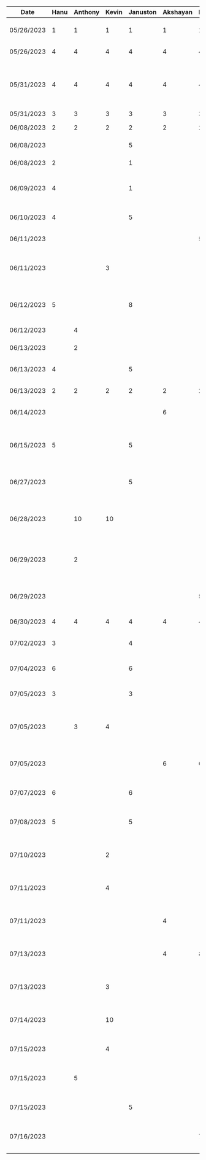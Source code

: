 | Date       | Hanu | Anthony | Kevin | Januston | Akshayan | Haris | Task                                                 |
| ---------- | ---- | ------- | ----- | -------- | -------- | ----- | ---------------------------------------------------- |
| 05/26/2023 | 1    | 1       | 1     | 1        | 1        | 1     | Initial Group Meeting / Planning                     |
| 05/26/2023 | 4    | 4       | 4     | 4        | 4        | 4     | Work On App Presentation                             |
| 05/31/2023 | 4    | 4       | 4     | 4        | 4        | 4     | Practicing App Presentation and Presenting to class  |
| 05/31/2023 | 3    | 3       | 3     | 3        | 3        | 3     | App Proposal                                         |
| 06/08/2023 | 2    | 2       | 2     | 2        | 2        | 2     | Project Setup and Init                               |
| 06/08/2023 |      |         |       | 5        |          |       | Navigation and Setup                                 |
| 06/08/2023 | 2    |         |       | 1        |          |       | Homepage UI Cleanup                                  |
| 06/09/2023 | 4    |         |       | 1        |          |       | Adding Google Button for Login and Colour Pallete    |
| 06/10/2023 | 4    |         |       | 5        |          |       | Clean Up UI and Start Google Auth                    |
| 06/11/2023 |      |         |       |          |          | 5     | Initial creation of video page                       |
| 06/11/2023 |      |         | 3     |          |          |       | Created UI for preview screen and added debug screen |
| 06/12/2023 | 5    |         |       | 8        |          |       | Start creating Firebase Authentication workflows     |
| 06/12/2023 |      | 4       |       |          |          |       | Create UI for video editor                           |
| 06/13/2023 |      | 2       |       |          |          |       | Create UI for video editor                           |
| 06/13/2023 | 4    |         |       | 5        |          |       | Finish Authentication Workflow                       |
| 06/13/2023 | 2    | 2       | 2     | 2        | 2        | 2     | Work on D2 Report                                    |
| 06/14/2023 |      |         |       |          | 6        |       | Finish Generating Page                               |
| 06/15/2023 | 5    |         |       | 5        |          |       | Finished homescreen, fixed and merged all changes    |
| 06/27/2023 |      |         |       | 5        |          |       | Research and start youtube download code             |
| 06/28/2023 |      | 10      | 10    |          |          |       | Worked on pulling video from youtube api and showing |
| 06/29/2023 |      | 2       |       |          |          |       | Worked on getting channel id from google login       |
| 06/29/2023 |      |         |       |          |          | 5     | Worked on adding permissions to app                  |
| 06/30/2023 | 4    | 4       | 4     | 4        | 4        | 4     | Work on D3 report                                    |
| 07/02/2023 | 3    |         |       | 4        |          |       | Work on Youtube Download                             |
| 07/04/2023 | 6    |         |       | 6        |          |       | Work on Youtube Download                             |
| 07/05/2023 | 3    |         |       | 3        |          |       | Work on Youtube Download                             |
| 07/05/2023 |      | 3       | 4     |          |          |       | Worked on getting channel id from google login       |
| 07/05/2023 |      |         |       |          | 6        | 6     | Worked on getting channel icon + dropdown            |
| 07/07/2023 | 6    |         |       | 6        |          |       | Work on Youtube Download                             |
| 07/08/2023 | 5    |         |       | 5        |          |       | Finish Youtube DL and Gallery Manager                |
| 07/10/2023 |      |         | 2     |          |          |       | Continued work on retrieving channel id              |
| 07/11/2023 |      |         | 4     |          |          |       | Continued work on retrieving channel id              |
| 07/11/2023 |      |         |       |          | 4        |       | Worked on retrieving most replayed part of video     |
| 07/13/2023 |      |         |       |          | 4        | 8     | Finished mp4 player on video editor page             |
| 07/13/2023 |      |         | 3     |          |          |       | Continued work on retrieving channel id              |
| 07/14/2023 |      |         | 10    |          |          |       | Continued work on retrieving channel id              |
| 07/15/2023 |      |         | 4     |          |          |       | Finished retrieving channel id                       |
| 07/15/2023 |      | 5       |       |          |          |       | Look into and start implementing text effects        |
| 07/15/2023 |      |         |       |  5       |          |       | Finish Cropping Video                                |
| 07/16/2023 |      |         |       |          |          | 7     | Built serverless api to get most watched stats       |
